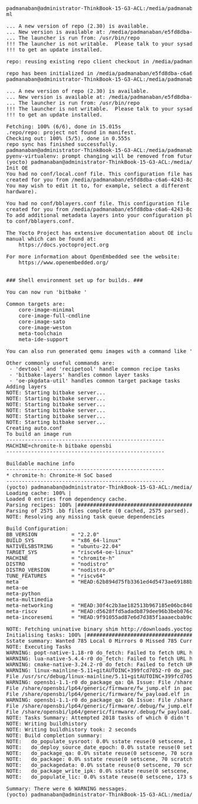 <pre>padmanaban@administrator-ThinkBook-15-G3-ACL:/media/padmanaban/e5fd8dba-c6a6-4243-8cee-aed03004ac1d/re$ repo init -u https://gitlab.incoresemi.com/software/meta-incoresemi -m tools/manifests/incoresemi.x
ml

... A new version of repo (2.30) is available.
... New version is available at: /media/padmanaban/e5fd8dba-c6a6-4243-8cee-aed03004ac1d/re/.repo/repo/repo
... The launcher is run from: /usr/bin/repo
!!! The launcher is not writable.  Please talk to your sysadmin or distro
!!! to get an update installed.

repo: reusing existing repo client checkout in /media/padmanaban/e5fd8dba-c6a6-4243-8cee-aed03004ac1d/re

repo has been initialized in /media/padmanaban/e5fd8dba-c6a6-4243-8cee-aed03004ac1d/re
padmanaban@administrator-ThinkBook-15-G3-ACL:/media/padmanaban/e5fd8dba-c6a6-4243-8cee-aed03004ac1d/re$ repo sync

... A new version of repo (2.30) is available.
... New version is available at: /media/padmanaban/e5fd8dba-c6a6-4243-8cee-aed03004ac1d/re/.repo/repo/repo
... The launcher is run from: /usr/bin/repo
!!! The launcher is not writable.  Please talk to your sysadmin or distro
!!! to get an update installed.

Fetching: 100% (6/6), done in 15.015s
.repo/repo: project not found in manifest.
Checking out: 100% (5/5), done in 0.555s
repo sync has finished successfully.
padmanaban@administrator-ThinkBook-15-G3-ACL:/media/padmanaban/e5fd8dba-c6a6-4243-8cee-aed03004ac1d/re$ pyenv activate yocto 
pyenv-virtualenv: prompt changing will be removed from future release. configure `export PYENV_VIRTUALENV_DISABLE_PROMPT=1' to simulate the behavior.
(yocto) padmanaban@administrator-ThinkBook-15-G3-ACL:/media/padmanaban/e5fd8dba-c6a6-4243-8cee-aed03004ac1d/re$ . ./meta-incoresemi/setup.sh
Init OE
You had no conf/local.conf file. This configuration file has therefore been
created for you from /media/padmanaban/e5fd8dba-c6a6-4243-8cee-aed03004ac1d/re/openembedded-core/meta/conf/templates/default/local.conf.sample
You may wish to edit it to, for example, select a different MACHINE (target
hardware).

You had no conf/bblayers.conf file. This configuration file has therefore been
created for you from /media/padmanaban/e5fd8dba-c6a6-4243-8cee-aed03004ac1d/re/openembedded-core/meta/conf/templates/default/bblayers.conf.sample
To add additional metadata layers into your configuration please add entries
to conf/bblayers.conf.

The Yocto Project has extensive documentation about OE including a reference
manual which can be found at:
    https://docs.yoctoproject.org

For more information about OpenEmbedded see the website:
    https://www.openembedded.org/


### Shell environment set up for builds. ###

You can now run 'bitbake <target>'

Common targets are:
    core-image-minimal
    core-image-full-cmdline
    core-image-sato
    core-image-weston
    meta-toolchain
    meta-ide-support

You can also run generated qemu images with a command like 'runqemu qemux86-64'.

Other commonly useful commands are:
 - 'devtool' and 'recipetool' handle common recipe tasks
 - 'bitbake-layers' handles common layer tasks
 - 'oe-pkgdata-util' handles common target package tasks
Adding layers
NOTE: Starting bitbake server...
NOTE: Starting bitbake server...
NOTE: Starting bitbake server...
NOTE: Starting bitbake server...
NOTE: Starting bitbake server...
NOTE: Starting bitbake server...
Creating auto.conf
To build an image run
---------------------------------------------------
MACHINE=chromite-h bitbake opensbi
---------------------------------------------------

Buildable machine info
---------------------------------------------------
* chromite-h: Chromite-H SoC based
---------------------------------------------------
(yocto) padmanaban@administrator-ThinkBook-15-G3-ACL:/media/padmanaban/e5fd8dba-c6a6-4243-8cee-aed03004ac1d/re/build$ MACHINE=chromite-h bitbake opensbi
Loading cache: 100% |                                                                                                                                                                      | ETA:  --:--:--
Loaded 0 entries from dependency cache.
Parsing recipes: 100% |#####################################################################################################################################################################| Time: 0:00:42
Parsing of 2575 .bb files complete (0 cached, 2575 parsed). 4028 targets, 450 skipped, 0 masked, 0 errors.
NOTE: Resolving any missing task queue dependencies

Build Configuration:
BB_VERSION           = "2.2.0"
BUILD_SYS            = "x86_64-linux"
NATIVELSBSTRING      = "ubuntu-22.04"
TARGET_SYS           = "riscv64-oe-linux"
MACHINE              = "chromite-h"
DISTRO               = "nodistro"
DISTRO_VERSION       = "nodistro.0"
TUNE_FEATURES        = "riscv64"
meta                 = "HEAD:62b894d75fb3361ed4d5473ae69188bce390980a"
meta-oe              
meta-python          
meta-multimedia      
meta-networking      = "HEAD:30f4c2b3ae182513b967185e06bc8409a0ee6092"
meta-riscv           = "HEAD:d5628ffd5adadb879dee96b3beb076ca2abfcf6d"
meta-incoresemi      = "HEAD:9f91055ad87e6d7d385f1aaaecbab9c31f5b4cf3"

NOTE: Fetching uninative binary shim http://downloads.yoctoproject.org/releases/uninative/3.8.1/x86_64-nativesdk-libc-3.8.1.tar.xz;sha256sum=5fab9a5c97fc73a21134e5a81f74498cbaecda75d56aab971c934e0b803bcc00 (will check PREMIRRORS first)
Initialising tasks: 100% |##################################################################################################################################################################| Time: 0:00:01
Sstate summary: Wanted 785 Local 0 Mirrors 0 Missed 785 Current 0 (0% match, 0% complete)
NOTE: Executing Tasks
WARNING: popt-native-1.18-r0 do_fetch: Failed to fetch URL http://ftp.rpm.org/popt/releases/popt-1.x/popt-1.18.tar.gz, attempting MIRRORS if available
WARNING: lua-native-5.4.4-r0 do_fetch: Failed to fetch URL http://www.lua.org/ftp/lua-5.4.4.tar.gz;name=tarballsrc, attempting MIRRORS if available
WARNING: cmake-native-3.24.2-r0 do_fetch: Failed to fetch URL https://cmake.org/files/v3.24/cmake-3.24.2.tar.gz, attempting MIRRORS if available
WARNING: linux-mainline-5.11+gitAUTOINC+399fcd7052-r0 do_package_qa: QA Issue: File /usr/src/debug/linux-mainline/5.11+gitAUTOINC+399fcd7052-r0/lib/oid_registry_data.c in package linux-mainline-src contains reference to TMPDIR
File /usr/src/debug/linux-mainline/5.11+gitAUTOINC+399fcd7052-r0/drivers/tty/vt/consolemap_deftbl.c in package linux-mainline-src contains reference to TMPDIR [buildpaths]
WARNING: opensbi-1.1-r0 do_package_qa: QA Issue: File /share/opensbi/lp64/generic/firmware/fw_dynamic.elf in package opensbi contains reference to TMPDIR
File /share/opensbi/lp64/generic/firmware/fw_jump.elf in package opensbi contains reference to TMPDIR
File /share/opensbi/lp64/generic/firmware/fw_payload.elf in package opensbi contains reference to TMPDIR [buildpaths]
WARNING: opensbi-1.1-r0 do_package_qa: QA Issue: File /share/opensbi/lp64/generic/firmware/.debug/fw_dynamic.elf in package opensbi-dbg contains reference to TMPDIR
File /share/opensbi/lp64/generic/firmware/.debug/fw_jump.elf in package opensbi-dbg contains reference to TMPDIR
File /share/opensbi/lp64/generic/firmware/.debug/fw_payload.elf in package opensbi-dbg contains reference to TMPDIR [buildpaths]
NOTE: Tasks Summary: Attempted 2018 tasks of which 0 didn't need to be rerun and all succeeded.
NOTE: Writing buildhistory
NOTE: Writing buildhistory took: 2 seconds
NOTE: Build completion summary:
NOTE:   do_populate_sysroot: 0.0% sstate reuse(0 setscene, 150 scratch)
NOTE:   do_deploy_source_date_epoch: 0.0% sstate reuse(0 setscene, 175 scratch)
NOTE:   do_package_qa: 0.0% sstate reuse(0 setscene, 70 scratch)
NOTE:   do_package: 0.0% sstate reuse(0 setscene, 70 scratch)
NOTE:   do_packagedata: 0.0% sstate reuse(0 setscene, 70 scratch)
NOTE:   do_package_write_ipk: 0.0% sstate reuse(0 setscene, 70 scratch)
NOTE:   do_populate_lic: 0.0% sstate reuse(0 setscene, 173 scratch)

Summary: There were 6 WARNING messages.
(yocto) padmanaban@administrator-ThinkBook-15-G3-ACL:/media/padmanaban/e5fd8dba-(yocto) padmanaban@administrator-ThinkBook-15-G3-ACL:/media/padmanaban/e5fd8dba-(yocto) padmanaban@administrator-ThinkBook-(yocto) padmanaban@administrator-ThinkBook-15-G3-ACL:/media/padmanaban/e5fd8dba-c6a6-4243-8cee-aed03004ac1d/re/build$ 

</pre>

